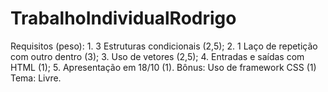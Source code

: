 # TrabalhoIndividualRodrigo
Requisitos (peso): 1. 3 Estruturas condicionais (2,5); 2. 1 Laço de repetição com outro dentro (3); 3. Uso de vetores (2,5); 4. Entradas e saídas com HTML (1); 5. Apresentação em 18/10 (1).  Bônus: Uso de framework CSS (1)  Tema: Livre.
